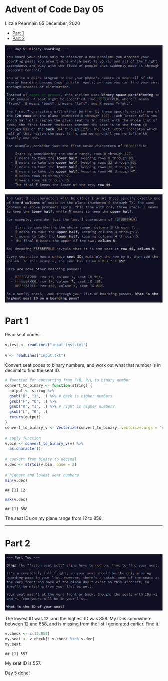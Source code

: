 Advent of Code Day 05
================
Lizzie Pearmain
05 December, 2020

-   [Part 1](#part-1)
-   [Part 2](#part-2)

![Day 5 explanation part 1](img/intro-01.png)

![Day 5 explanation part 2](img/intro-02.png)

# Part 1

Read seat codes.

``` r
v.test <- readLines("input_test.txt")

v <- readLines("input.txt")
```

Convert seat codes to binary numbers, and work out what that number is in decimal to find the seat ID.

``` r
# function for converting from F/B, R/L to binary number
convert_to_binary <- function(string) {
  output <- string %>%
  gsub("B", "1", .) %>% # back is higher numbers
  gsub("F", "0", .) %>%
  gsub("R", "1", .) %>% # right is higher numbers
  gsub("L", "0", .)
  return(output)
}
convert_to_binary_v <- Vectorize(convert_to_binary, vectorize.args = "string")

# apply function
v.bin <- convert_to_binary_v(v) %>%
  as.character()

# convert from binary to decimal
v.dec <- strtoi(v.bin, base = 2)

# highest and lowest seat numbers
min(v.dec)
```

    ## [1] 12

``` r
max(v.dec)
```

    ## [1] 858

The seat IDs on my plane range from 12 to 858.

------------------------------------------------------------------------

# Part 2

![Day 5 Part 2](img/part2-01.png)

The lowest ID was 12, and the highest ID was 858. My ID is somewhere between 12 and 858, and is missing from the list I generated earlier. Find it.

``` r
v.check <- c(12:858)
my.seat <- v.check[! v.check %in% v.dec]
my.seat
```

    ## [1] 557

My seat ID is 557.

Day 5 done!
